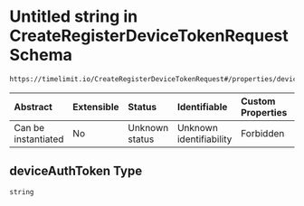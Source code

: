 # Untitled string in CreateRegisterDeviceTokenRequest Schema

```txt
https://timelimit.io/CreateRegisterDeviceTokenRequest#/properties/deviceAuthToken
```



| Abstract            | Extensible | Status         | Identifiable            | Custom Properties | Additional Properties | Access Restrictions | Defined In                                                                                                           |
| :------------------ | :--------- | :------------- | :---------------------- | :---------------- | :-------------------- | :------------------ | :------------------------------------------------------------------------------------------------------------------- |
| Can be instantiated | No         | Unknown status | Unknown identifiability | Forbidden         | Allowed               | none                | [CreateRegisterDeviceTokenRequest.schema.json*](CreateRegisterDeviceTokenRequest.schema.json "open original schema") |

## deviceAuthToken Type

`string`
